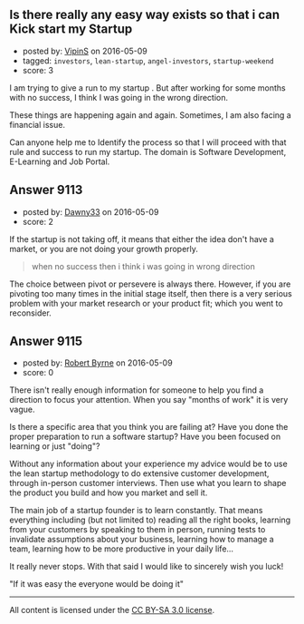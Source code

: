 ## Is there really any easy way exists so that i can Kick start my Startup

- posted by: [VipinS](https://stackexchange.com/users/3685876/vipins) on 2016-05-09
- tagged: `investors`, `lean-startup`, `angel-investors`, `startup-weekend`
- score: 3

I am trying to give a run to my startup . But after working for some months with no success, I think I was going in the wrong direction. 

These things are happening again and again. Sometimes, I am also facing a financial issue. 

Can anyone help me to Identify the process so that I will proceed with that rule and success to run my startup. The domain is Software Development, E-Learning and Job Portal.


## Answer 9113

- posted by: [Dawny33](https://stackexchange.com/users/6444670/dawny33) on 2016-05-09
- score: 2

If the startup is not taking off, it means that either the idea don't have a market, or you are not doing your growth properly.

> when no success then i think i was going in wrong direction

The choice between pivot or persevere is always there. However, if you are pivoting too many times in the initial stage itself, then there is a very serious problem with your market research or your product fit; which you went to reconsider.




## Answer 9115

- posted by: [Robert Byrne](https://stackexchange.com/users/5232876/robert-byrne) on 2016-05-09
- score: 0

There isn't really enough information for someone to help you find a direction to focus your attention. When you say "months of work" it is very vague.

Is there a specific area that you think you are failing at? Have you done the proper preparation to run a software startup? Have you been focused on learning or just "doing"?

Without any information about your experience my advice would be to use the lean startup methodology to do extensive customer development, through in-person customer interviews. Then use what you learn to shape the product you build and how you market and sell it.

The main job of a startup founder is to learn constantly. That means everything including (but not limited to) reading all the right books, learning from your customers by speaking to them in person, running tests to invalidate assumptions about your business, learning how to manage a team, learning how to be more productive in your daily life...

It really never stops. With that said I would like to sincerely wish you luck!

"If it was easy the everyone would be doing it"



---

All content is licensed under the [CC BY-SA 3.0 license](https://creativecommons.org/licenses/by-sa/3.0/).
